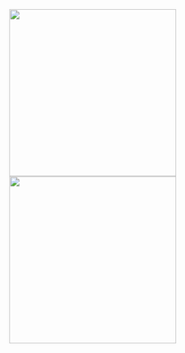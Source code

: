<img src="https://github.com/isikozguntopal/CardWorkoutGame/assets/150266122/880e32c3-2fc3-4071-8385-67e2ce3e118f" width="300">

<img src="https://github.com/isikozguntopal/CardWorkoutGame/assets/150266122/b42aecea-6523-4b98-9e29-2634a406a89e" width="300">


